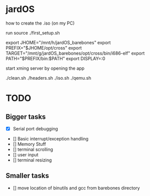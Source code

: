 # jardOS

how to create the .iso (on my PC)

run source ./first_setup.sh

export JHOME="/mnt/h/jardOS_barebones"
export PREFIX="$JHOME/opt/cross"
export TARGET="/mnt/g/jardOS_barebones/opt/cross/bin/i686-elf"
export PATH="$PREFIX/bin:$PATH"
export DISPLAY=:0

start xming server by opening the app

./clean.sh
./headers.sh
./iso.sh
./qemu.sh

# TODO
## Bigger tasks
- [x] Serial port debugging
- [] Basic interrupt/exception handling
- [] Memory Stuff
- [] terminal scrolling
- [] user input
- [] terminal resizing

## Smaller tasks
- [] move location of binutils and gcc from barebones directory